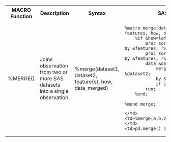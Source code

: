 <table>
<tr> <th>MACRO Function</th> <th>Description</th> <th>Syntax</th> <th>SAS Code</th> <th>Example</th> <th>HowToMemorize</th> </tr>
<tr>
	<td>%MERGE()</td>
	<td>Joins observation from two or more SAS datasets into a single observation.</td>
	<td>%merge(dataset1, dataset2, feature(s), how, data_merged)</td>
	<td>

```sas
%macro merge(dataset1, dataset2, features, how, data_merged);
	%if &how=left %then %do;
		proc sort data=&dataset1; by &features; run;
		proc sort data=&dataset2; by &features; run;
		data &data_merged;
			merge &dataset1(in=in1) &dataset2;
			by &features;
			if in1;
		run;
	%end;

%mend merge;
```

	</td>
	<td>%merge(a,b,ziduan,inner,new_ab)</td>
	<td>pd.merge() in Pandas</td>
</tr>
</table>